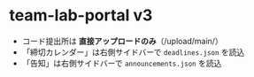 # team-lab-portal v3

- コード提出所は **直接アップロードのみ**（/upload/main/）
- 「締切カレンダー」は右側サイドバーで `deadlines.json` を読込
- 「告知」は右側サイドバーで `announcements.json` を読込
